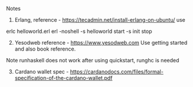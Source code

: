 Notes

1. Erlang, reference - https://tecadmin.net/install-erlang-on-ubuntu/
use

erlc helloworld.erl
erl -noshell -s helloworld start -s init stop

2. Yesodweb 
reference - https://www.yesodweb.com
Use getting started and also book reference.

Note runhaskell does not work after using quickstart, runghc is needed

3. Cardano wallet spec - 
https://cardanodocs.com/files/formal-specification-of-the-cardano-wallet.pdf
